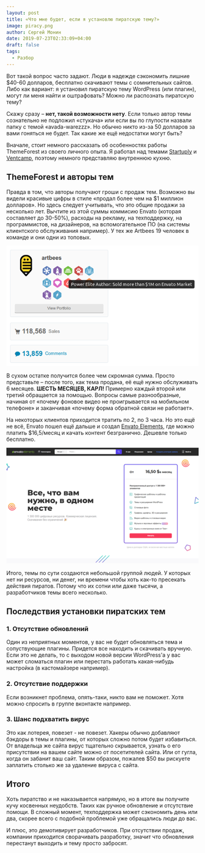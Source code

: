```yaml
---
layout: post
title: «Что мне будет, если я установлю пиратскую тему?»
image: piracy.png
author: Сергей Монин
date: 2019-07-23T02:33:09+04:00
draft: false
tags: 
  - Разбор
---
```


Вот такой вопрос часто задают. Люди в надежде сэкономить лишние $40-60 долларов, бесплатно скачивают темы с сомнительных сайтов. Либо как вариант: я установил пиратскую тему WordPress (или плагин), могут ли меня найти и оштрафовать? Можно ли распознать пиратскую тему?

Скажу сразу – **нет, такой возможности нету**. Если только автор темы сознательно не подложил «стукача» или если вы по глупости назвали папку с темой «avada-warezzz». Но обычно никто из-за 50 долларов за вами гоняться не будет. Так какие же ещё недостатки могут быть?

Вначале, стоит немного рассказать об особенностях работы ThemeForest из своего личного опыта. Я работал над темами [Startuply](https://themeforest.net/item/startuply-multipurpose-startup-theme/9055667) и [Ventcamp](https://themeforest.net/item/ventcamp-event-and-conference-theme/14637006), поэтому немного представляю внутреннюю кухню.

## ThemeForest и авторы тем

Правда в том, что авторы получают гроши с продаж тем. Возможно вы видели красивые цифры в стиле «продал более чем на $1 миллион долларов». Но здесь следует учитывать, что это общие продажи за несколько лет. Вычтите из этой суммы коммисию Envato (которая составляет до 30-50%), расходы на рекламу, на техподдержку, на программистов, на дизайнеров, на вспомогательное ПО (на системы клиентского обслуживания например). У тех же Artbees 19 человек в команде и они одни из топовых.

![Красивая картинка - создается впечатление, будто авторы миллионеры](./artbees.png)

В сухом остатке получится более чем скромная сумма. Просто представьте – после того, как тема продана, её ещё нужно обслуживать 6 месяцев. **ШЕСТЬ МЕСЯЦЕВ, КАРЛ!** Примерно каждый второй или третий обращается за помощью. Вопросы самые разнообразные, начиная от «почему фоновое видео не проигрывается на мобильном телефоне» и заканчивая «почему форма обратной связи не работает».

На некоторых клиентов приходится тратить по 2, по 3 часа. Но это ещё не всё, Envato пошел ещё дальше и создал [Envato Elements](https://elements.envato.com/ru/), где можно платить $16,5/месяц и качать контент безгранично. Дешевле только бесплатно.

![Страница с ценами, Envato Elements](./envato-elements.png) 

Итого, темы по сути создаются небольшой группой людей. У которых нет ни ресурсов, ни денег, ни времени чтобы хоть как-то пресекать действия пиратов. Потому что их сотни или даже тысячи, а разработчиков темы всего несколько. 

## Последствия установки пиратских тем

### 1. Отсутствие обновлений

Один из неприятных моментов, у вас не будет обновляться тема и сопуствующие плагины. Придется все находить и скачивать вручную. Если это не делать, то с выходом новой версии WordPress'а у вас может сломаться плагин или перестать работать какая-нибудь настройка (в кастомайзере например).

### 2. Отсутствие поддержки

Если возникнет проблема, опять-таки, никто вам не поможет. Хотя можно спросить в группе вконтакте например. 

### 3. Шанс подхватить вирус

Это как лотерея, повезет - не повезет. Хакеры обычно добавляют бэкдоры в темы и плагины, от которых сложно потом будет избавиться. От владельца же сайта вирус тщательно скрывается, узнать о его присутствии на вашем сайте можно от посетителей сайта. Или от гугла, когда он забанит ваш сайт. Таким образом, пожалев $50 вы рискуете заплатить столько же за удаление вируса с сайта.

## Итого

Хоть пиратство и не наказывается напрямую, но в итоге вы получите кучу косвенных неудобств. Таких как ручное обновление и отсутствие помощи. В сложный момент, техподдержка может сэкономить день или два, скорее всего с подобной проблемой уже обращались люди до вас.

И плюс, это демотивирует разработчиков. При отсутствии продаж, компании приходится сворачивать разработку, значит что обновления перестанут выходить и тему просто забросят.      
